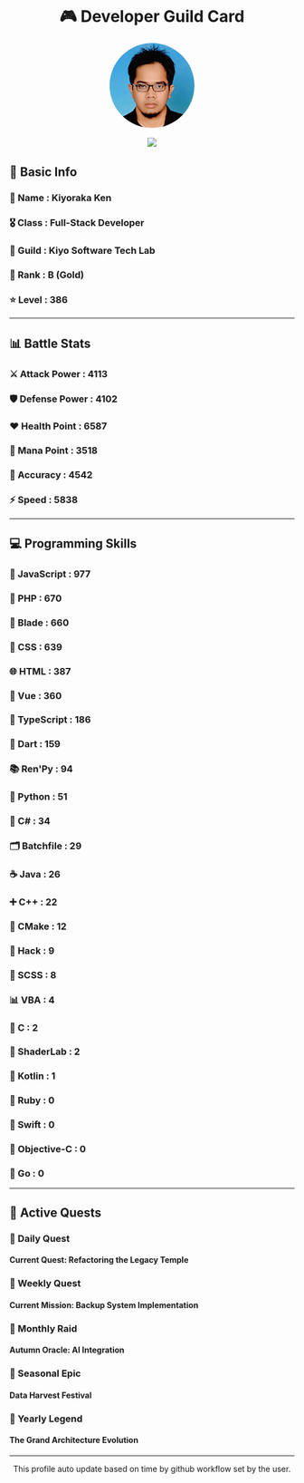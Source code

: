 <div align="center">

# 🎮 Developer Guild Card

<!-- Replace with your profile image -->
<img src="./assets/profile.png" width="150" height="150" style="border-radius: 50%"/>

![](https://komarev.com/ghpvc/?username=Kiyoraka&style=flat)
</div>

##  📌 Basic Info
### 👤 Name : Kiyoraka Ken
### 🎖️ Class : Full-Stack Developer
### 🎪 Guild : Kiyo Software Tech Lab 
### 🥇 Rank : B (Gold)
### ⭐ Level : 386

---
## 📊 Battle Stats

### ⚔️ Attack Power  : 4113 
### 🛡️ Defense Power : 4102 
### ❤️ Health Point  : 6587 
### 🔮 Mana Point    : 3518 
### 🎯 Accuracy      : 4542 
### ⚡ Speed         : 5838

---
## 💻 Programming Skills

### 📜 JavaScript : 977
### 🐘 PHP : 670
### 🧷 Blade : 660
### 🎨 CSS : 639
### 🌐 HTML : 387
### 💚 Vue : 360
### 🔷 TypeScript : 186
### 🎯 Dart : 159
### 📚 Ren'Py : 94
### 🐍 Python : 51
### 🎯 C# : 34
### 🗂️ Batchfile : 29
### ☕ Java : 26
### ➕ C++ : 22
### 🧱 CMake : 12
### 🧬 Hack : 9
### 🎨 SCSS : 8
### 📊 VBA : 4
### 🎯 C : 2
### 📄 ShaderLab : 2
### 🔰 Kotlin : 1
### 💎 Ruby : 0
### 📱 Swift : 0
### 🍎 Objective-C : 0
### 🐹 Go : 0

---
## 📜 Active Quests

### 🌅 Daily Quest

#### Current Quest: Refactoring the Legacy Temple

### 📅 Weekly Quest
#### Current Mission: Backup System Implementation

### 🌙 Monthly Raid
#### Autumn Oracle: AI Integration

### 🌠 Seasonal Epic
#### Data Harvest Festival

### 👑 Yearly Legend
#### The Grand Architecture Evolution

---
<div align="center">
  This profile auto update based on time by github workflow set by the user.
</div>